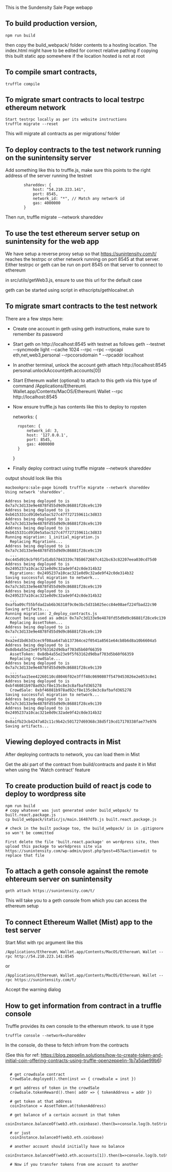 This is the Sundensity Sale Page webapp


## To build production version, 

    npm run build

then copy the build_webpack/ folder contents to a hosting location. The index.html might have to be edited for correct relative pathing if copying this built static app somewhere if the location hosted is not at root


## To compile smart contracts, 

    truffle compile


## To migrate smart contracts to local testrpc ethereum network

    Start testrpc locally as per its website instructions
    truffle migrate --reset

This will migrate all contracts as per migrations/ folder

## To deploy contracts to the test network running on the sunintensity server

Add something like this to truffle.js, make sure this points to the right address of the server running the testnet

```
        shareddev: {
            host: "54.210.223.141",
            port: 8545,
            network_id: "*", // Match any network id
            gas: 4000000
        }
```

Then run, 
    truffle migrate --network shareddev


## To use the test ethereum server setup on sunintensity for the web app

We have setup a reverse proxy setup so that  https://sunintensity.com/t/ reaches the testrpc or other network running on port 8545 at that server. Either testrpc or geth can be run on port 8545 on that server to connect to ethereum

in src/utils/getWeb3.js, ensure to use this url for the default case

geth can be started using script in ethscripts/gethlocalnet.sh




## To migrate smart contracts to the test network

There are a few steps here:

* Create one account in geth using geth instructions, make sure to remember its password

* Start geth on http://localhost:8545 with testnet as follows
    geth --testnet --syncmode light --cache 1024 --rpc --rpc --rpcapi eth,net,web3,personal --rpccorsdomain * --rpcaddr localhost

* In another terminal, unlock the account
    geth attach http://localhost:8545
    personal.unlockAccount(eth.accounts[0])

* Start Ethereum wallet (optional) to attach to this geth via this type of command
    /Applications/Ethereum\ Wallet.app/Contents/MacOS/Ethereum\ Wallet --rpc http://localhost:8545

* Now ensure truffle.js has contents like this to deploy to ropsten

    networks: {
        
        ropsten: {
            network_id: 3,
            host: '127.0.0.1',
            port: 8545,
            gas: 4000000
        }
    }

* Finally deploy contract using 
    truffle migrate --network shareddev

output should look like this

```
macbookpro:sale-page binod$ truffle migrate --network shareddev
Using network 'shareddev'.

Address being deployed to is 0x7a7c3d133e9e4878fd55d9d9c86881f28ce9c139
Address being deployed to is 0xb615331cd910e5a5ac527c47f727159611c3d833
Address being deployed to is 0x7a7c3d133e9e4878fd55d9d9c86881f28ce9c139
Address being deployed to is 0xb615331cd910e5a5ac527c47f727159611c3d833
Running migration: 1_initial_migration.js
  Replacing Migrations...
Address being deployed to is 0x7a7c3d133e9e4878fd55d9d9c86881f28ce9c139
  ... 0xc445d919cbf95f1d1db57843339c7858672687c412bc63c82207eea030cd75d0
Address being deployed to is 0x2495237a10cac321e0d9c32ade9f42c0de314b32
  Migrations: 0x2495237a10cac321e0d9c32ade9f42c0de314b32
Saving successful migration to network...
Address being deployed to is 0x7a7c3d133e9e4878fd55d9d9c86881f28ce9c139
Address being deployed to is 0x2495237a10cac321e0d9c32ade9f42c0de314b32
  ... 0xafba09cf55bfdad2ab6b36318f9c0e3bc5d31b025ecc84e08aef224fbad22c90
Saving artifacts...
Running migration: 2_deploy_contracts.js
Account being used as admin 0x7a7c3d133e9e4878fd55d9d9c86881f28ce9c139
  Replacing AssetToken...
Address being deployed to is 0x7a7c3d133e9e4878fd55d9d9c86881f28ce9c139
  ... 0xa2ed1bd63d3cec9f08aa647ab137364ce2f0541a8561e64cb8b6d8a10b6604a5
Address being deployed to is 0x8db4a55e23e9f5f63162d9dbaf703d5b60f66359
  AssetToken: 0x8db4a55e23e9f5f63162d9dbaf703d5b60f66359
  Replacing CrowdSale...
Address being deployed to is 0x7a7c3d133e9e4878fd55d9d9c86881f28ce9c139
  ... 0x3025faa15ee42260110cd8046f02e3fff48c0690807f5479453026e2e053c0e1
Address being deployed to is 0xbf46081b978ad92cf8e135c8e3c8afbafd365278
  CrowdSale: 0xbf46081b978ad92cf8e135c8e3c8afbafd365278
Saving successful migration to network...
Address being deployed to is 0x7a7c3d133e9e4878fd55d9d9c86881f28ce9c139
Address being deployed to is 0x2495237a10cac321e0d9c32ade9f42c0de314b32
  ... 0x8a1fb23cb4247a02c11c9b42c501727d69368c38d5f19cd17170338fae77e976
Saving artifacts...
```



## Viewing deployed contracts in Mist

After deploying contracts to network, you can load them in Mist

Get the abi part of the contract from build/contracts and paste it in Mist when using the 'Watch contract' feature



## To create production build of react js code to deploy to wordpress site

    npm run build
    # copy whatever was just generated under build_webpack/ to built.react.package.js
    cp build_webpack/static/js/main.16487dfb.js built.react.package.js 

    # check in the built package too, the build_webpack/ is in .gitignore so won't be committed

    First delete the file 'built.react.package' on wordpress site, then upload this package to workdpress site via https://sunintensity.com/wp-admin/post.php?post=457&action=edit to replace that file


## To attach a geth console against the remote ehtereum server on sunintensity

    geth attach https://sunintensity.com/t/


This will take you to a geth console from which you can access the ethereum setup


## To connect Ethereum Wallet (Mist) app to the test server

Start Mist with rpc argument like this

    /Applications/Ethereum\ Wallet.app/Contents/MacOS/Ethereum\ Wallet --rpc http://54.210.223.141:8545

or

    /Applications/Ethereum\ Wallet.app/Contents/MacOS/Ethereum\ Wallet --rpc https://sunintensity.com/t/

Accept the warning dialog


## How to get information from contract in a truffle console

Truffle provides its own console to the ethereum ntwork. to use it type

    truffle console --network=shareddev

In the console, do these to fetch infrom from the contracts

(See this for ref: https://blog.zeppelin.solutions/how-to-create-token-and-initial-coin-offering-contracts-using-truffle-openzeppelin-1b7a5dae99b6)

```
  
  # get crowdsale contract
  CrowdSale.deployed().then(inst => { crowdsale = inst })
  
  # get address of token in the crowdSale
  crowdsale.tokenReward().then( addr => { tokenAddress = addr })

  # get token at that address
  coinInstance = AssetToken.at(tokenAddress)

  # get balance of a certain account in that token
  coinInstance.balanceOf(web3.eth.coinbase).then(b=>console.log(b.toString(10)))

  # or just
  coinInstance.balanceOf(web3.eth.coinbase)

  # another account should initially have no balance
  coinInstance.balanceOf(web3.eth.accounts[1]).then(b=>console.log(b.toString(10)))

  # Now if you transfer tokens from one account to another
  

```




